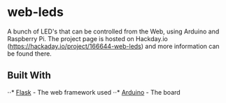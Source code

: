 # web-leds
A bunch of LED's that can be controlled from the Web, using Arduino and Raspberry Pi. The project page is hosted on Hackday.io (https://hackaday.io/project/166644-web-leds) and more information can be found there.

## Built With
⋅⋅* [Flask]("https://github.com/pallets/flask") - The web framework used
⋅⋅* [Arduino]("https://github.com/arduino/Arduino") - The board
